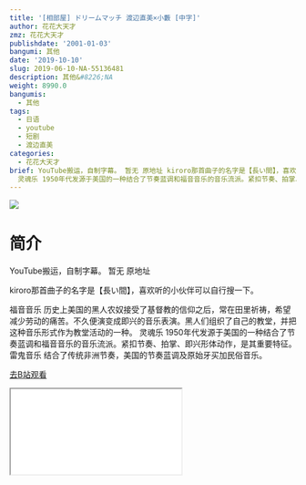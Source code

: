 ```yaml
---
title: '[相部屋] ドリームマッチ 渡辺直美×小藪 [中字]'
author: 花花大天才
zmz: 花花大天才
publishdate: '2001-01-03'
bangumi: 其他
date: '2019-10-10'
slug: 2019-06-10-NA-55136481
description: 其他&#8226;NA
weight: 8990.0
bangumis:
  - 其他
tags:
  - 日语
  - youtube
  - 短剧
  - 渡边直美
categories:
  - 花花大天才
brief: YouTube搬运，自制字幕。 暂无 原地址 kiroro那首曲子的名字是【長い間】，喜欢听的小伙伴可以自行搜一下。 福音音乐 历史上美国的黑人农奴接受了基督教的信仰之后，常在田里祈祷，希望减少劳动的痛苦。不久便演变成即兴的音乐表演。黑人们组织了自己的教堂，并把这种音乐形式作为教堂活动的一种。
  灵魂乐 1950年代发源于美国的一种结合了节奏蓝调和福音音乐的音乐流派。紧扣节奏、拍掌、即兴形体动作，是其重要特征。 雷鬼音乐 结合了传统非洲节奏，美国的节奏蓝调及原始牙买加民俗音乐。
---
```

![](https://raw.githubusercontent.com/tcgriffith/owaraisite/master/static/tmpimg/dc46c713328b1dec3f9b7dcd858544cf0c233ef0.jpg.480.jpg)
# 简介  
YouTube搬运，自制字幕。
暂无 原地址

kiroro那首曲子的名字是【長い間】，喜欢听的小伙伴可以自行搜一下。

福音音乐 历史上美国的黑人农奴接受了基督教的信仰之后，常在田里祈祷，希望减少劳动的痛苦。不久便演变成即兴的音乐表演。黑人们组织了自己的教堂，并把这种音乐形式作为教堂活动的一种。
灵魂乐 1950年代发源于美国的一种结合了节奏蓝调和福音音乐的音乐流派。紧扣节奏、拍掌、即兴形体动作，是其重要特征。
雷鬼音乐 结合了传统非洲节奏，美国的节奏蓝调及原始牙买加民俗音乐。  

[去B站观看](https://www.bilibili.com/video/av55136481/)
<div class ="resp-container"><iframe class="testiframe" src="//player.bilibili.com/player.html?aid=55136481"", scrolling="no", allowfullscreen="true" > </iframe></div> 

